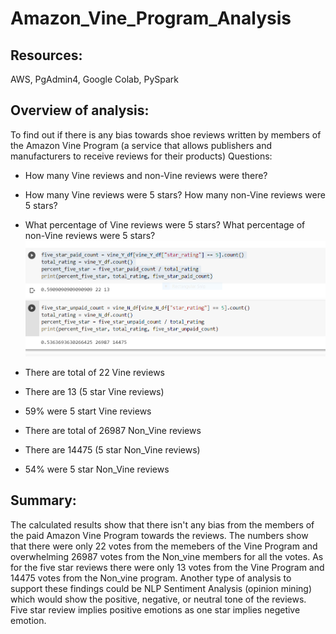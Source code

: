 # Amazon_Vine_Program_Analysis

## Resources:
AWS, PgAdmin4, Google Colab, PySpark

## Overview of analysis:
To find out if there is any bias towards shoe reviews written by members of the Amazon Vine Program (a service that allows publishers and manufacturers to receive reviews for their products)
Questions:
* How many Vine reviews and non-Vine reviews were there?
* How many Vine reviews were 5 stars? How many non-Vine reviews were 5 stars?
* What percentage of Vine reviews were 5 stars? What percentage of non-Vine reviews were 5 stars?
![](images/TotalYandNvotes.PNG)

* There are total of 22 Vine reviews
* There are 13 (5 star Vine reviews)
* 59% were 5 start Vine reviews

* There are total of 26987 Non_Vine reviews
* There are 14475 (5 star Non_Vine reviews)
* 54% were 5 star Non_Vine reviews


## Summary: 
The calculated results show that there isn't any bias from the members of the paid Amazon Vine Program towards the reviews.  The numbers show that there were only 22 votes from the memebers of the Vine Program and overwhelming 26987 votes from the Non_vine members for all the votes.  As for the five star reviews there were only 13 votes from the Vine Program and 14475 votes from the Non_vine program.
Another type of analysis to support these findings could be NLP Sentiment Analysis (opinion mining) which would show the positive, negative, or neutral tone of the reviews.  Five star review implies positive emotions as one star implies negetive emotion.  
